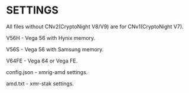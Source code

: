 # SETTINGS

All files without CNv2(CryptoNight V8/V9) are for CNv1(CryptoNight V7).

V56H - Vega 56 with Hynix memory.

V56S - Vega 56 with Samsung memory.

V64FE - Vega 64 or Vega FE.

config.json - xmrig-amd settings.

amd.txt - xmr-stak settings.
